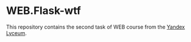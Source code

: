 # WEB.Flask-wtf
This repository contains the second task of WEB course from the [Yandex Lyceum](https://yandexlyceum.ru/).
